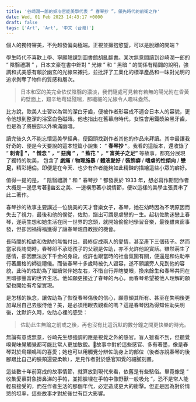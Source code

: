 ```yaml
---
title: '谷崎潤一郎的妖冶官能美學代表 “ 春琴抄 ”，領先時代的前衛之作'
date: Wed, 01 Feb 2023 14:43:17 +0000
draft: false
tags: ['Art', 'Art', '中文 (台灣)']
---
```


個人的獨特審美，不免越發偏向極端。正視並擁抱慾望，可以是脫離的開端？

學生時代不喜歡上學、寧願翹課到圖書館胡亂翻書。某次無意間讀到谷崎潤一郎的 “ 陰翳禮讚 ” ，日本文豪在書中針對 “ 光線 ” 和 ” 黑暗 “ 的關係有精闢的說明，強調和式美感有賴於幽玄的光線來襯托，並批評了工業化的標準產品和一昧對光明的追求剝奪了物件的質感和層次。

> 日本和室的美完全依仗陰翳的濃淡，我們隨處可見若有若無的陽光附在昏黃的壁面上，艱辛地苟延殘喘，那纖細的光線令人趣味盎然。

比方說，歐美人士習以為常的潔白牙齒，便被作者形容成不適合日本人的容貌，更令他想到整潔的浴室白色磁磚。他也指出在舊幕府時代，女性會用鐡漿染黑牙齒，也是為了將臉部以外填滿幽暗。

讀完後久久不能忘懷這美學經典，便回頭找到作者其他的作品來拜讀。其中最讓我好奇的、便是今天要說的這本短篇小說集： ” **春琴抄 “**。我看的這版本，還收錄了 “ **刺青 ”，“ 憎念 ” ，“ 惡魔 ” ，“ 藍花 ” ，“ 富美子之足”** 等故事，都充分展現了獨特的眈美， 包含了 **劇痛** / **物理施暴** / **體液愛好** / **裝飾癖** / **嗜虐的性傾向** / **戀足**，精彩絕倫。即便是在今天、也少有作者能夠如此精鍊的描繪這些小眾的癖好。

值得一提的是， ” 陰翳禮讚 “ 和 ” 春琴抄 “ 都發表於 1933 年，想必寫作期間作者大概是一邊思考著幽玄之美、一邊構思著小說情節，便以這樣的美學主張貫串了此二著作。

春琴抄的故事主要講述一位貌美的天才音樂女子，春琴，她在幼時因為不明原因而失去了視力，最後和他的僕從，佐助，譜出可謂是虐戀的ㄧ生。起初佐助迷戀上春琴，遂萌生想和她生活在同一世界的念頭，就開始偷偷地學習音樂，最後雖東窗事發，但卻因禍得福獲得了讓春琴親自教授的機會。

長時間的相處和佐助的無悔付出，最終促成兩人的愛情，甚至產下三個孩子。然而當家長詢問時，春琴卻不承認孩子的父親是佐助，亦不允許他說實話。雖然萌生了感情，卻因無法放下千金的身段，或許也跟當時的社會氛圍有關，便還是和佐助奉行著嚴格的師徒禮儀。而後春琴十多歲時被仇人毀容，遂不願讓旁人見到他的容貌，此時的佐助為了繼續常伴她左右，不惜自行弄瞎雙眼，換來餘生和春琴共同在黑暗卻豐富的世界生活。他如願更接近了春琴的內心，而春琴希望被他人理解的願望也開始有希望實現。

是怎樣的執念，讓佐助為了恢復春琴傷後的信心，願意傾其所有、甚至在失明後更加卑屈自己去服侍他？美，是必須用眼去觀看的嗎？這是春琴因為得知佐助失明後，沈默許久時，佐助心裡的感受：

> 佐助此生無論之前或之後，再也沒有比這沉默的數分鐘之間更快樂的時光。

無論有意或無意，谷崎先生想強調的應是視覺之外的感官。盲人雖看不到，但聽覺嗅覺味覺觸覺都可能比常人更加敏銳。故事中對於這些感官、多有著墨，像是春琴對於鳥類鳴叫的喜愛；她也可以用觸覺分辨佐助身上的部位（後者亦說春琴的後腳跟比自己的臉頰還要柔軟），足見作者對於感官知覺的細膩刻畫。

這些數十年前寫成的故事情節，就算放到現代來看，依舊是有些駭俗。畢竟像是 “ 收集愛慕對象擤鼻涕的手帕，並把臉埋在手帕中像野獸一般吸允 ”，恐不是常人能輕易接受的，而在作者生活的那個年代，必定造成更大的衝擊。但正是因為對於情慾的坦率，這些故事才對於後世有巨大影響。